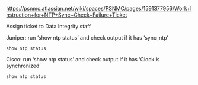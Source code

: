 https://psnmc.atlassian.net/wiki/spaces/PSNMC/pages/1591377956/Work+Instruction+for+NTP+Sync+Check+Failure+Ticket


Assign ticket to Data Integrity staff


Juniper: run ‘show ntp status’ and check output if it has ‘sync_ntp’

```
show ntp status
```

Cisco: run ‘show ntp status’ and check output if it has ‘Clock is synchronized’

```
show ntp status
```

